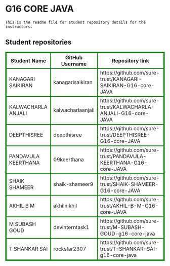 # G16 CORE JAVA
    This is the readme file for student repository details for the instructors.
## Student repositories 
<table style="border : 2px solid green; width:100%;">
<tr >
<th style="border : 2px solid green;">Student Name</th>
<th style="border : 2px solid green;">GitHub Username</th>
<th style="border : 2px solid green;">Repository link</th>
</tr>
<tr style="border : 2px solid green;">
<td style="border : 2px solid green;">KANAGARI SAIKIRAN</td> 

<td style="border : 2px solid green;">kanagarisaikiran</td> 

<td style="border : 2px solid green;">https://github.com/sure-trust/KANAGARI-SAIKIRAN-G16-core-JAVA</td> 
</tr>

<tr style="border : 2px solid green;">
<td style="border : 2px solid green;">KALWACHARLA ANJALI</td> 

<td style="border : 2px solid green;">kalwacharlaanjali</td> 

<td style="border : 2px solid green;">https://github.com/sure-trust/KALWACHARLA-ANJALI-G16-core-JAVA</td> 
</tr>

<tr style="border : 2px solid green;">
<td style="border : 2px solid green;">DEEPTHISREE</td> 

<td style="border : 2px solid green;">deepthisree</td> 

<td style="border : 2px solid green;">https://github.com/sure-trust/DEEPTHISREE-G16-core-JAVA</td> 
</tr>

<tr style="border : 2px solid green;">
<td style="border : 2px solid green;">PANDAVULA KEERTHANA</td> 

<td style="border : 2px solid green;">09keerthana</td> 

<td style="border : 2px solid green;">https://github.com/sure-trust/PANDAVULA-KEERTHANA-G16-core-JAVA</td> 
</tr>

<tr style="border : 2px solid green;">
<td style="border : 2px solid green;">SHAIK SHAMEER</td> 

<td style="border : 2px solid green;">shaik-shameer9</td> 

<td style="border : 2px solid green;">https://github.com/sure-trust/SHAIK-SHAMEER-G16-core-JAVA</td> 
</tr>

<tr style="border : 2px solid green;">
<td style="border : 2px solid green;">AKHIL B M</td> 

<td style="border : 2px solid green;">akhilnikhil</td> 

<td style="border : 2px solid green;">https://github.com/sure-trust/AKHIL-B-M-G16-core-JAVA</td> 
</tr>

<tr style="border : 2px solid green;">
<td style="border : 2px solid green;">M SUBASH GOUD</td> 

<td style="border : 2px solid green;">devinterntask1</td> 

<td style="border : 2px solid green;">https://github.com/sure-trust/M-SUBASH-GOUD-g16-core-java</td> 
</tr>

<tr style="border : 2px solid green;">
<td style="border : 2px solid green;">T SHANKAR SAI</td> 

<td style="border : 2px solid green;">rockstar2307</td> 

<td style="border : 2px solid green;">https://github.com/sure-trust/T-SHANKAR-SAI-g16-core-java</td> 
</tr>
